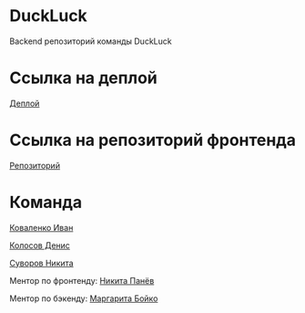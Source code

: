 # DuckLuck

Backend репозиторий команды DuckLuck

# Ссылка на деплой

[Деплой]()

# Ссылка на репозиторий фронтенда

[Репозиторий](https://github.com/frontend-park-mail-ru/2021_1_DuckLuck)

# Команда

[Коваленко Иван](https://github.com/DuckLuckBreakout)

[Колосов Денис](https://github.com/lev4rT)

[Суворов Никита](https://github.com/Tullerpeton)

Ментор по фронтенду: [Никита Панёв](https://github.com/tmible)

Ментор по бэкенду: [Маргарита Бойко](https://github.com/mortawe)
